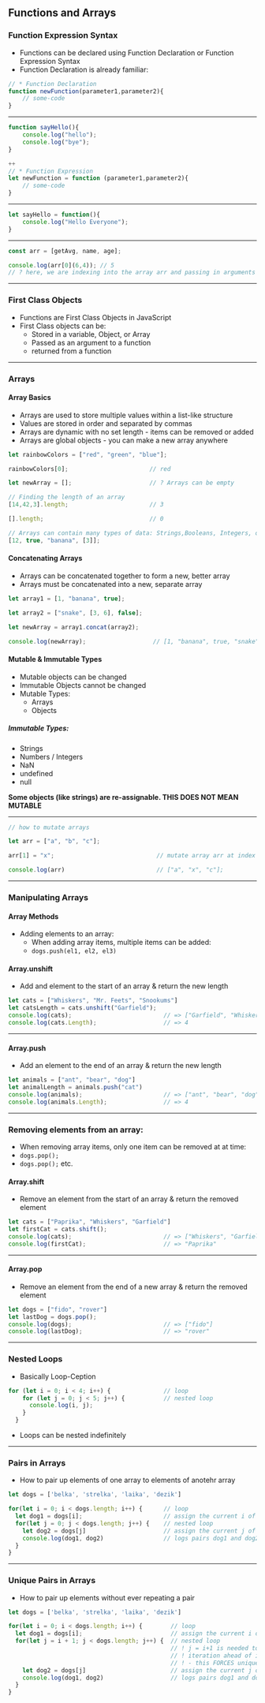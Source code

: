 ## Functions and Arrays
### Function Expression Syntax
- Functions can be declared using Function Declaration or Function Expression Syntax
- Function Declaration is already familiar:
```js
// * Function Declaration
function newFunction(parameter1,parameter2){
    // some-code
}
```
---
```js
function sayHello(){
    console.log("hello");
    console.log("bye");
}

++
// * Function Expression
let newFunction = function (parameter1,parameter2){
    // some-code
}
```
---
```js
let sayHello = function(){
    console.log("Hello Everyone");
}
```
---
```js
const arr = [getAvg, name, age];

console.log(arr[0](6,4)); // 5
// ? here, we are indexing into the array arr and passing in arguments for function getAvg
```
---

### First Class Objects
- Functions are First Class Objects in JavaScript
- First Class objects can be:
    - Stored in a variable, Object, or Array
    - Passed as an argument to a function
    - returned from a function

---

### Arrays
#### Array Basics
- Arrays are used to store multiple values within a list-like structure
- Values are stored in order and separated by commas
- Arrays are dynamic with no set length - items can be removed or added
- Arrays are global objects - you can make a new array anywhere
```js
let rainbowColors = ["red", "green", "blue"];

rainbowColors[0];                       // red

let newArray = [];                      // ? Arrays can be empty

// Finding the length of an array
[14,42,3].length;                       // 3

[].length;                              // 0

// Arrays can contain many types of data: Strings,Booleans, Integers, other Arrays...
[12, true, "banana", [3]];
```

#### Concatenating Arrays
- Arrays can be concatenated together to form a new, better array
- Arrays must be concatenated into a new, separate array
```js
let array1 = [1, "banana", true];

let array2 = ["snake", [3, 6], false];

let newArray = array1.concat(array2);

console.log(newArray);                   // [1, "banana", true, "snake", [3, 6], false]
```

#### Mutable & Immutable Types
- Mutable objects can be changed
- Immutable Objects cannot be changed
- Mutable Types:
    - Arrays
    - Objects

##### Immutable Types:
  - Strings
  - Numbers / Integers
  - NaN
  - undefined
  - null

**Some objects (like strings) are re-assignable. THIS DOES NOT MEAN MUTABLE**

---
```js
// how to mutate arrays

let arr = ["a", "b", "c"];

arr[1] = "x";                             // mutate array arr at index 1

console.log(arr)                          // ["a", "x", "c"];
```

---

### Manipulating Arrays
#### Array Methods

- Adding elements to an array:
  - When adding array items, multiple items can be added:
  - ```dogs.push(el1, el2, el3)```

#### Array.unshift
- Add and element to the start of an array & return the new length
```js
let cats = ["Whiskers", "Mr. Feets", "Snookums"]
let catsLength = cats.unshift("Garfield");
console.log(cats);                          // => ["Garfield", "Whiskers", "Mr. Feets", "Snookums"]
console.log(cats.Length);                   // => 4
```
---

#### Array.push
-  Add an element to the end of an array & return the new length
```js
let animals = ["ant", "bear", "dog"]
let animalLength = animals.push("cat")
console.log(animals);                       // => ["ant", "bear", "dog", "cat"]
console.log(animals.Length);                // => 4
```
---

### Removing elements from an array:
- When removing array items, only one item can be removed at at time:
- ```dogs.pop();```
- ```dogs.pop();``` etc.

#### Array.shift
-  Remove an element from the start of an array & return the removed element
```js
let cats = ["Paprika", "Whiskers", "Garfield"]
let firstCat = cats.shift();
console.log(cats);                          // => ["Whiskers", "Garfield"]
console.log(firstCat);                      // => "Paprika"
```
---

#### Array.pop
-   Remove an element from the end of a new array & return the removed element
```js
let dogs = ["fido", "rover"]
let lastDog = dogs.pop();
console.log(dogs);                          // => ["fido"]
console.log(lastDog);                       // => "rover"
```

---

### Nested Loops
- Basically Loop-Ception
```js
for (let i = 0; i < 4; i++) {               // loop
    for (let j = 0; j < 5; j++) {           // nested loop
      console.log(i, j);
    }
  }
```
- Loops can be nested indefinitely

---

### Pairs in Arrays
- How to pair up elements of one array to elements of anotehr array
```js
let dogs = ['belka', 'strelka', 'laika', 'dezik']

for(let i = 0; i < dogs.length; i++) {      // loop
  let dog1 = dogs[i];                       // assign the current i of array dogs to dog1
  for(let j = 0; j < dogs.length; j++) {    // nested loop
    let dog2 = dogs[j]                      // assign the current j of array dogs to dog2
    console.log(dog1, dog2)                 // logs pairs dog1 and dog2
  }
}
```
---

### Unique Pairs in Arrays
- How to pair up elements without ever repeating a pair

```js
let dogs = ['belka', 'strelka', 'laika', 'dezik']

for(let i = 0; i < dogs.length; i++) {        // loop
  let dog1 = dogs[i];                         // assign the current i of array dogs to dog1
  for(let j = i + 1; j < dogs.length; j++) {  // nested loop
                                              // ! j = i+1 is needed to keep J one
                                              // ! iteration ahead of i
                                              // ! - this FORCES unique pairs
    let dog2 = dogs[j]                        // assign the current j of array dogs to dog2
    console.log(dog1, dog2)                   // logs pairs dog1 and dog2
  }
}
```
